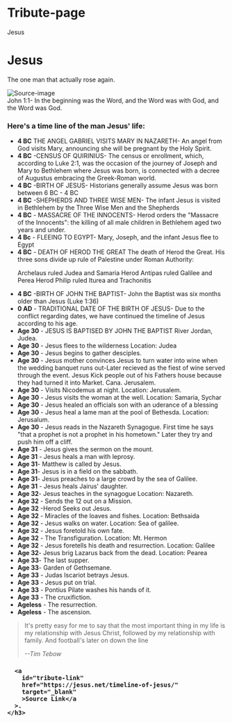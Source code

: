 # Tribute-page
Jesus
<main id="main">
  <h1 id="title">Jesus</h1>
  <p>The one man that actually rose again.</p>
  <div id="img-div">
    <img id="image"
   src="//live.staticflickr.com/3120/2722031516_4c07b51789_c.jpg"
         alt="Source-image"/>
    <div id="img-caption">
      John 1:1- In the beginning was the Word, and the Word was with God, and the Word was God.
    </div>
  </div>
  <section id="tribute-info">
    <h3 id="headline">Here's a time line of the man Jesus' life:</h3>
    <ul>
      <li><strong>4 BC</strong> THE ANGEL GABRIEL VISITS MARY IN NAZARETH-
An angel from God visits Mary, announcing she will be pregnant by the Holy Spirit.</li>
      <li>
        <strong>4 BC</strong> -CENSUS OF QUIRINIUS-
The census or enrollment, which, according to Luke 2:1, was the occasion of the journey of Joseph and Mary to Bethlehem where Jesus was born, is connected with a decree of Augustus embracing the Greek-Roman world.
</li>
      <li>
        <strong>4 BC</strong> -BIRTH OF JESUS-
Historians generally assume Jesus was born between 6 BC - 4 BC
      </li>
      <li>
        <strong>4 BC</strong> -SHEPHERDS AND THREE WISE MEN-
The infant Jesus is visited in Bethlehem by the Three Wise Men and the Shepherds
      </li>
      <li>
        <strong>4 BC</strong> - MASSACRE OF THE INNOCENTS-
Herod orders the "Massacre of the Innocents": the killing of all male children in Bethlehem aged two years and under.
      </li>
      <li>
        <strong>4 Bc</strong> - FLEEING TO EGYPT-
Mary, Joseph, and the infant Jesus flee to Egypt
      </li>
      <li>
        <strong>4 BC</strong> - DEATH OF HEROD THE GREAT
The death of Herod the Great. His three sons divide up rule of Palestine under Roman Authority:

Archelaus ruled Judea and Samaria
Herod Antipas ruled Galilee and Perea
Herod Philip ruled Iturea and Trachonitis
      </li>
      <li>
        <strong>4 BC</strong> -BIRTH OF JOHN THE BAPTIST-
John the Baptist was six months older than Jesus (Luke 1:36)
      </li>
      <li>
        <strong>0 AD</strong> - TRADITIONAL DATE OF THE BIRTH OF JESUS-
Due to the conflict regarding dates, we have continued the timeline of Jesus according to his age.
      </li>
      <li>
        <strong>Age 30</strong> - JESUS IS BAPTISED BY JOHN THE BAPTIST
River Jordan, Judea.
        </li>
      <li>
        <strong>Age 30</strong> - Jesus flees to the wilderness
        Location: Judea
      </li>
      <li><strong>Age 30</strong> - Jesus begins to gather desciples.
     </li>
      <li>
        <strong>Age 30</strong> - Jesus mother convinces Jesus to turn water into wine when the wedding banquet runs out-Later recieved as the fiest of wine served through the event.
        Jesus Kick people out of his Fathers house because they had turned it into Market.
Cana. Jerusalem.
      </li>
      <li>
        <strong>Age 30</strong> - Visits Nicodemus at night.
        Location: Jerusalem.
      </li>
      <li>
        <strong>Age 30</strong> - Jesus visits the woman at the well.
        Location: Samaria, Sychar
      </li>
      <li><strong>Age 30</strong> - Jesus healed an officials son with an uderance of a blessing</li>
      <li>
        <strong>Age 30</strong> - Jesus heal a lame man at the pool of Bethesda.
        Location: Jerusalum.
       </li>
      <li>
        <strong>Age 30</strong> - Jesus reads in the Nazareth Synagogue. First time he says "that a prophet is not a prophet in his hometown." Later they try and push him off a cliff.
        </li>
      <li>
        <strong>Age 31</strong> - Jesus gives the sermon on the mount.
      </li>
      <li>
        <strong>Age 31</strong> - Jesus heals a man with leprosy.
       </li>
      <li>
        <strong>Age 31</strong>- Matthew is called by Jesus.
      </li>
      <li>
        <strong>Age 31</strong>- Jesus is in a field on the sabbath.
      </li>
      <li>
        <strong>Age 31</strong>- Jesus preaches to a large crowd by the sea of Galilee.
      </li>
      <li>
        <strong>Age 31</strong> - Jesus heals Jairus' daughter.
      </li>
      <li>
        <strong>Age 32</strong>- Jesus teaches in the synagogue
        Location: Nazareth.
        </li>
      <li>
        <strong>Age 32</strong> - Sends the 12 out on a Mission.
      </li>
      <li>
        <strong>Age 32</strong> -Herod Seeks out Jesus.
      </li>
      <li>
        <strong>Age 32</strong> - Miracles of the loaves and fishes.
        Location: Bethsaida
      </li>
      <li>
        <strong>Age 32</strong> - Jesus walks on water.
        Location: Sea of galilee.
      </li>
      <li>
        <strong>Age 32</strong> - Jesus foretold his own fate.
      </li>
      <li> 
        <strong>Age 32</strong> - The Transfiguration.
        Location: Mt. Hermon
      </li>
      <li>
        <strong>Age 32</strong> - Jesus foretells his death and resurrection.
        Location: Galilee
      </li>
      <li>
        <strong>Age 32</strong>- Jesus brig Lazarus back from the dead.
        Location: Pearea
      </li>
      <li>
        <strong>Age 33</strong>- The last supper.
      </li>
      <li>
        <strong>Age 33</strong>- Garden of Gethsemane.
      </li>
      <li>
        <strong>Age 33</strong> - Judas Iscariot betrays Jesus.
      </li>
      <li>
        <strong>Age 33</strong> - Jesus put on trial.
      </li>
      <li>
        <strong>Age 33</strong> - Pontius Pilate washes his hands of it.
      </li>
      <li>
        <strong>Age 33</strong> - The cruxifiction.
      </li>
     <li>
       <strong>Ageless</strong> - The resurrection.
      </li>
      <li>
        <strong>Ageless</strong> - The ascension.
      </li>
    </ul>
    <blockquote>
      <p>
        It's pretty easy for me to say that the most important thing in my life is my relationship with Jesus Christ, followed by my relationship with family. And football's later on down the line
      </p>
      <cite>--Tim Tebow</cite>
    </blockquote>
    <h3>
      
      <a
        id="tribute-link"
        href="https://jesus.net/timeline-of-jesus/"
        target="_blank"
        >Source Link</a
      >.
    </h3>
  </section>
</main>
